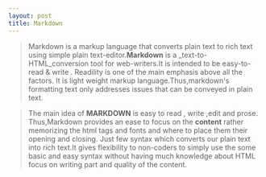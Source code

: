 ```yaml
--- 
layout: post
title: Markdown
---
```


 >Markdown is a markup language that converts plain text to rich text using simple plain text-editor.**Markdown** is a _text-to-HTML_conversion tool for web-writers.It is intended to be easy-to-read & write . Readility is one of the main emphasis above all the factors. It is  light weight markup language.Thus,markdown's formatting text only addresses issues that can be conveyed in plain text.

>The main idea of **MARKDOWN** is easy to read , write ,edit and prose.
Thus,Markdown provides an ease to focus on the **content** rather memorizing the html tags and fonts and where to place them their opening and closing. Just few syntax which converts our plain text into rich text.It gives flexibility to non-coders to simply use the some basic and easy syntax without having much knowledge about HTML focus on writing part and quality of the content. 
